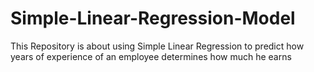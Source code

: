 # Simple-Linear-Regression-Model
This Repository is about using Simple Linear Regression to predict how years of experience of an employee determines how much he earns
